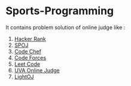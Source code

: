 # Sports-Programming
It contains problem solution of online judge like :
<ol>
  <li> <a href="https://www.hackerrank.com/" >Hacker Rank</a> </li>
  <li> <a href="http://www.spoj.com/" >SPOJ</a> </li>
  <li> <a href="https://www.codechef.com/" >Code Chef</a> </li>
  <li> <a href="http://www.codeforces.com/" >Code Forces</a> </li>
  <li> <a href="https://leetcode.com/" >Leet Code</a> </li>
  <li> <a href="https://uva.onlinejudge.org/" >UVA Online Judge</a> </li>
  <li> <a href="http://www.lightoj.com/" >LightOJ</a> </li>
</ol> 
